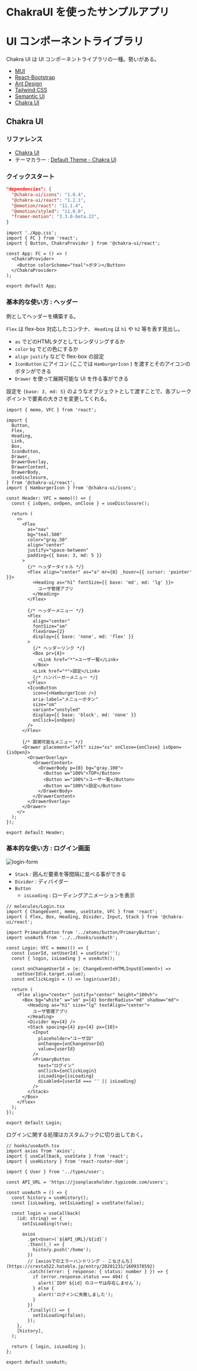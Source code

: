 # ChakraUI を使ったサンプルアプリ

# UI コンポーネントライブラリ

Chakra UI は UI コンポーネントライブラリの一種。勢いがある。

- [MUI](https://mui.com/)
- [React-Bootstrap](https://react-bootstrap.github.io/?ref=morioh.com&utm_source=morioh.com)
- [Ant Design](https://ant.design/?ref=morioh.com&utm_source=morioh.com)
- [Tailwind CSS](https://tailwindcss.com/)
- [Semantic UI](https://semantic-ui.com/)
- [Chakra UI](https://chakra-ui.com/)

## Chakra UI

### リファレンス

- [Chakra UI](https://chakra-ui.com/)
- テーマカラー : [Default Theme - Chakra UI](https://v1.chakra-ui.com/docs/styled-system/theming/theme)

### クイックスタート

```json
"dependencies": {
  "@chakra-ui/icons": "1.0.4",
  "@chakra-ui/react": "1.2.1",
  "@emotion/react": "11.1.4",
  "@emotion/styled": "11.0.0",
  "framer-motion": "3.3.0-beta.22",
}
```

```tsx
import './App.css';
import { FC } from 'react';
import { Button, ChakraProvider } from '@chakra-ui/react';

const App: FC = () => (
  <ChakraProvider>
    <Button colorScheme="teal">ボタン</Button>
  </ChakraProvider>
);

export default App;
```

### 基本的な使い方 : ヘッダー

例としてヘッダーを構築する。

`Flex` は flex-box 対応したコンテナ、 `Heading` は `h1` や `h2` 等を表す見出し。

- `as` でどのHTMLタグとしてレンダリングするか
- `color` `bg` でどの色にするか
- `align` `justify` などで flex-box の設定
- `IconButton` にアイコン (ここでは `HamburgerIcon` ) を渡すとそのアイコンのボタンができる
- `Drawer` を使って展開可能な UI を作る事ができる

設定を `{base: 3, md: 5}` のようなオブジェクトとして渡すことで、各ブレークポイントで要素の大きさを変更してくれる。

```tsx
import { memo, VFC } from 'react';

import {
  Button,
  Flex,
  Heading,
  Link,
  Box,
  IconButton,
  Drawer,
  DrawerOverlay,
  DrawerContent,
  DrawerBody,
  useDisclosure,
} from '@chakra-ui/react';
import { HamburgerIcon } from '@chakra-ui/icons';

const Header: VFC = memo(() => {
  const { isOpen, onOpen, onClose } = useDisclosure();

  return (
    <>
      <Flex
        as="nav"
        bg="teal.500"
        color="gray.50"
        align="center"
        justify="space-between"
        padding={{ base: 3, md: 5 }}
      >
        {/* ヘッダータイトル */}
        <Flex align="center" as="a" mr={8} _hover={{ cursor: 'pointer' }}>
          <Heading as="h1" fontSize={{ base: 'md', md: 'lg' }}>
            ユーザ管理アプリ
          </Heading>
        </Flex>

        {/* ヘッダーメニュー */}
        <Flex
          align="center"
          fontSize="sm"
          flexGrow={2}
          display={{ base: 'none', md: 'flex' }}
        >
          {/* ヘッダーリンク */}
          <Box pr={4}>
            <Link href="*">ユーザ一覧</Link>
          </Box>
          <Link href="*">設定</Link>
          {/* ハンバーガーメニュー */}
        </Flex>
        <IconButton
          icon={<HamburgerIcon />}
          aria-label="メニューボタン"
          size="sm"
          variant="unstyled"
          display={{ base: 'block', md: 'none' }}
          onClick={onOpen}
        />
      </Flex>

      {/* 展開可能なメニュー */}
      <Drawer placement="left" size="xs" onClose={onClose} isOpen={isOpen}>
        <DrawerOverlay>
          <DrawerContent>
            <DrawerBody p={0} bg="gray.100">
              <Button w="100%">TOP</Button>
              <Button w="100%">ユーザ一覧</Button>
              <Button w="100%">設定</Button>
            </DrawerBody>
          </DrawerContent>
        </DrawerOverlay>
      </Drawer>
    </>
  );
});

export default Header;
```

### 基本的な使い方 : ログイン画面

![login-form](../../images/8658a97fce1a87acde7d070eee078f7d1937ad6b9297d91327056ac471884ebf.png)

- `Stack` : 囲んだ要素を等間隔に並べる事ができる
- `Divider` : ディバイダー
- `Button`
  - `isLoading` : ローディングアニメーションを表示

```tsx
// molecules/Login.tsx
import { ChangeEvent, memo, useState, VFC } from 'react';
import { Flex, Box, Heading, Divider, Input, Stack } from '@chakra-ui/react';

import PrimaryButton from '../atoms/button/PrimaryButton';
import useAuth from '../../hooks/useAuth';

const Login: VFC = memo(() => {
  const [userId, setUserId] = useState('');
  const { login, isLoading } = useAuth();

  const onChangeUserId = (e: ChangeEvent<HTMLInputElement>) =>
    setUserId(e.target.value);
  const onClickLogin = () => login(userId);

  return (
    <Flex align="center" justify="center" height="100vh">
      <Box bg="white" w="sm" p={4} borderRadius="md" shadow="md">
        <Heading as="h1" size="lg" textAlign="center">
          ユーザ管理アプリ
        </Heading>
        <Divider my={4} />
        <Stack spacing={4} py={4} px={10}>
          <Input
            placeholder="ユーザID"
            onChange={onChangeUserId}
            value={userId}
          />
          <PrimaryButton
            text="ログイン"
            onClick={onClickLogin}
            isLoading={isLoading}
            disabled={userId === '' || isLoading}
          />
        </Stack>
      </Box>
    </Flex>
  );
});

export default Login;
```

ログインに関する処理はカスタムフックに切り出しておく。

```tsx
// hooks/useAuth.tsx
import axios from 'axios';
import { useCallback, useState } from 'react';
import { useHistory } from 'react-router-dom';

import { User } from '../types/user';

const API_URL = 'https://jsonplaceholder.typicode.com/users';

const useAuth = () => {
  const history = useHistory();
  const [isLoading, setIsLoading] = useState(false);

  const login = useCallback(
    (id: string) => {
      setIsLoading(true);

      axios
        .get<User>(`${API_URL}/${id}`)
        .then((_) => {
          history.push('/home');
        })
        // [axiosでのエラーハンドリング - こなさんち](https://cresta522.hateblo.jp/entry/20201231/1609378592)
        .catch((error: { response: { status: number } }) => {
          if (error.response.status === 404) {
            alert(`IDが ${id} のユーザは存在しません`);
          } else {
            alert('ログインに失敗しました');
          }
        })
        .finally(() => {
          setIsLoading(false);
        });
    },
    [history],
  );

  return { login, isLoading };
};

export default useAuth;
```
